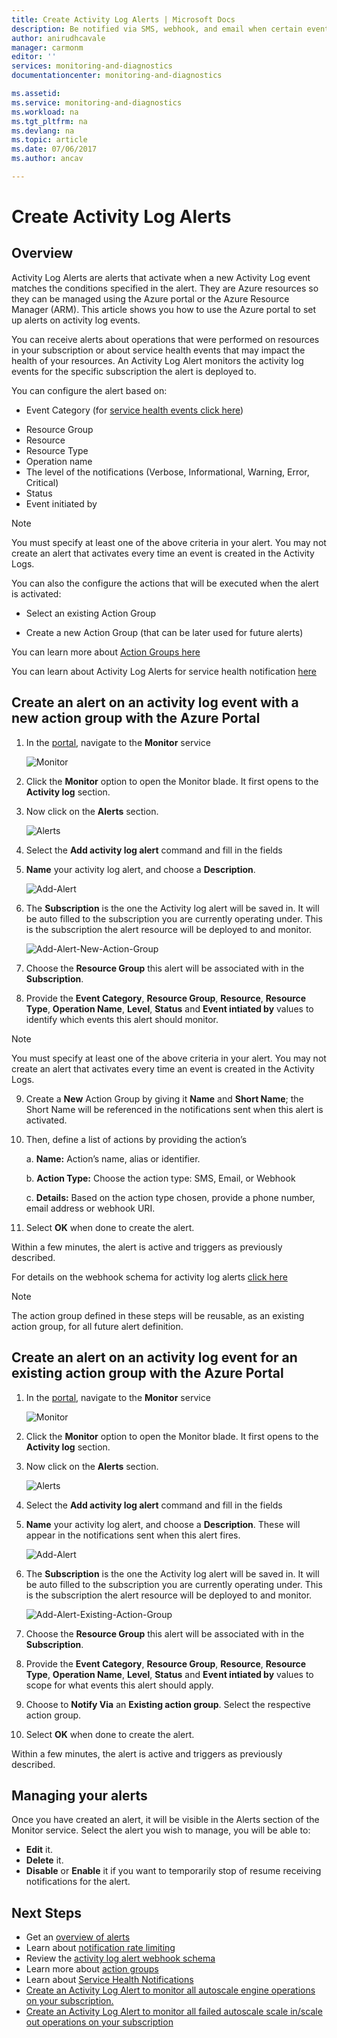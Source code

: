 ```yaml
---
title: Create Activity Log Alerts | Microsoft Docs
description: Be notified via SMS, webhook, and email when certain events occur in the Activity log.
author: anirudhcavale
manager: carmonm
editor: ''
services: monitoring-and-diagnostics
documentationcenter: monitoring-and-diagnostics

ms.assetid:
ms.service: monitoring-and-diagnostics
ms.workload: na
ms.tgt_pltfrm: na
ms.devlang: na
ms.topic: article
ms.date: 07/06/2017
ms.author: ancav

---
```

# Create Activity Log Alerts

## Overview
Activity Log Alerts are alerts that activate when a new Activity Log event matches the conditions specified in the alert. They are Azure resources so they can be managed using the Azure portal or the Azure Resource Manager (ARM). This article shows you how to use the Azure portal to set up alerts on activity log events.

You can receive alerts about operations that were performed on resources in your subscription or about service health events that may impact the health of your resources. An Activity Log Alert monitors the activity log events for the specific subscription the alert is deployed to.

You can configure the alert based on:
* Event Category (for [service health events click here](monitoring-activity-log-alerts-on-service-notifications.md))
- Resource Group
- Resource
- Resource Type
- Operation name
- The level of the notifications (Verbose, Informational, Warning, Error, Critical)
- Status
- Event initiated by

>[!NOTE]
>You must specify at least one of the above criteria in your alert. You may not create an alert that activates every time an event is created in the Activity Logs.
>
>

You can also the configure the actions that will be executed when the alert is activated:
* Select an existing Action Group
- Create a new Action Group (that can be later used for future alerts)

You can learn more about [Action Groups here](monitoring-action-groups.md)

You can learn about Activity Log Alerts for service health notification [here](monitoring-activity-log-alerts-on-service-notifications.md)

## Create an alert on an activity log event with a new action group with the Azure Portal
1.	In the [portal](https://portal.azure.com), navigate to the **Monitor** service

    ![Monitor](./media/monitoring-activity-log-alerts/home-monitor.png)
2.	Click the **Monitor** option to open the Monitor blade. It first opens to the **Activity log** section.

3.	Now click on the **Alerts** section.

    ![Alerts](./media/monitoring-activity-log-alerts/alerts-blades.png)
4.	Select the **Add activity log alert** command and fill in the fields

5.	**Name** your activity log alert, and choose a **Description**.

    ![Add-Alert](./media/monitoring-activity-log-alerts/add-activity-log-alert.png)

6.	The **Subscription** is the one the Activity log alert will be saved in. It will be auto filled to the subscription you are currently operating under. This is the subscription the alert resource will be deployed to and monitor.

    ![Add-Alert-New-Action-Group](./media/monitoring-activity-log-alerts/activity-log-alert-new-action-group.png)

7.	Choose the **Resource Group** this alert will be associated with in the **Subscription**.

8.	Provide the **Event Category**, **Resource Group**, **Resource**, **Resource Type**, **Operation Name**, **Level**, **Status** and **Event intiated by** values to identify which events this alert should monitor.

>[!NOTE]
>You must specify at least one of the above criteria in your alert. You may not create an alert that activates every time an event is created in the Activity Logs.
>
>

9.	Create a **New** Action Group by giving it **Name** and **Short Name**; the Short Name will be referenced in the notifications sent when this alert is activated.

10.	Then, define a list of actions by providing the action’s

    a. **Name:** Action’s name, alias or identifier.

    b. **Action Type:** Choose the action type: SMS, Email, or Webhook

    c. **Details:** Based on the action type chosen, provide a phone number, email address or webhook URI.

11.	Select **OK** when done to create the alert.

Within a few minutes, the alert is active and triggers as previously described.

For details on the webhook schema for activity log alerts [click here](monitoring-activity-log-alerts-webhook.md)

>[!NOTE]
>The action group defined in these steps will be reusable, as an existing action group, for all future alert definition.
>
>

## Create an alert on an activity log event for an existing action group with the Azure Portal
1.	In the [portal](https://portal.azure.com), navigate to the **Monitor** service

    ![Monitor](./media/monitoring-activity-log-alerts/home-monitor.png)
2.	Click the **Monitor** option to open the Monitor blade. It first opens to the **Activity log** section.

3.	Now click on the **Alerts** section.

    ![Alerts](./media/monitoring-activity-log-alerts/alerts-blades.png)
4.	Select the **Add activity log alert** command and fill in the fields

5.	**Name** your activity log alert, and choose a **Description**. These will appear in the notifications sent when this alert fires.

    ![Add-Alert](./media/monitoring-activity-log-alerts/add-activity-log-alert.png)
6.	The **Subscription** is the one the Activity log alert will be saved in. It will be auto filled to the subscription you are currently operating under. This is the subscription the alert resource will be deployed to and monitor.

    ![Add-Alert-Existing-Action-Group](./media/monitoring-activity-log-alerts/activity-log-alert-existing-action-group.png)
7.	Choose the **Resource Group** this alert will be associated with in the **Subscription**.

8.	Provide the **Event Category**, **Resource Group**, **Resource**, **Resource Type**, **Operation Name**, **Level**, **Status** and **Event intiated by** values to scope for what events this alert should apply.

9.	Choose to **Notify Via** an **Existing action group**. Select the respective action group.

10.	Select **OK** when done to create the alert.

Within a few minutes, the alert is active and triggers as previously described.

## Managing your alerts

Once you have created an alert, it will be visible in the Alerts section of the Monitor service. Select the alert you wish to manage, you will be able to:
* **Edit** it.
* **Delete** it.
* **Disable** or **Enable** it if you want to temporarily stop of resume receiving notifications for the alert.

## Next Steps
- Get an [overview of alerts](monitoring-overview-alerts.md)
- Learn about [notification rate limiting](monitoring-alerts-rate-limiting.md)
- Review the [activity log alert webhook schema](monitoring-activity-log-alerts-webhook.md)
- Learn more about [action groups](monitoring-action-groups.md)  
- Learn about [Service Health Notifications](monitoring-service-notifications.md)
- [Create an Activity Log Alert to monitor all autoscale engine operations on your subscription.](https://github.com/Azure/azure-quickstart-templates/tree/master/monitor-autoscale-alert)
- [Create an Activity Log Alert to monitor all failed autoscale scale in/scale out operations on your subscription](https://github.com/Azure/azure-quickstart-templates/tree/master/monitor-autoscale-failed-alert)
